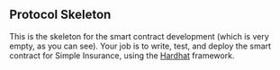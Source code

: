 ## Protocol Skeleton

This is the skeleton for the smart contract development (which is very empty, as you can see).
Your job is to write, test, and deploy the smart contract for Simple Insurance, using the [Hardhat](https://hardhat.org/) framework.
